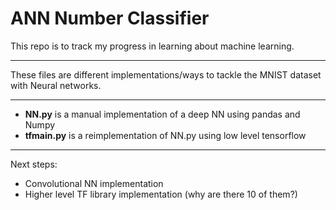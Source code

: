 # ANN Number Classifier  

This repo is to track my progress in learning about machine learning.  
***  
These files are different implementations/ways to tackle the MNIST dataset with Neural networks.
***  
* __NN.py__ is a manual implementation of a deep NN using pandas and Numpy
* __tfmain.py__ is a reimplementation of NN.py using low level tensorflow
***  
Next steps:
* Convolutional NN implementation  
* Higher level TF library implementation (why are there 10 of them?)
